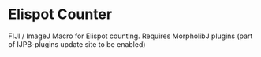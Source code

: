 # Elispot Counter

FIJI / ImageJ Macro for Elispot counting. Requires MorpholibJ plugins (part of IJPB-plugins update site to be enabled)
